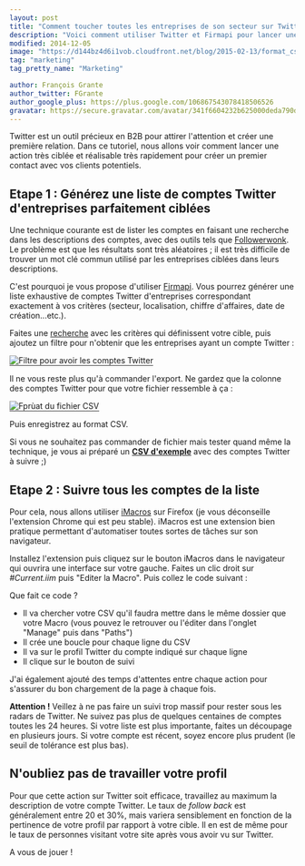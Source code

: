 ```yaml
---
layout: post
title: "Comment toucher toutes les entreprises de son secteur sur Twitter en 10 minutes"
description: "Voici comment utiliser Twitter et Firmapi pour lancer une action ciblée auprès de clients potentiels en quelques minutes."
modified: 2014-12-05
image: "https://d144bz4d6i1vob.cloudfront.net/blog/2015-02-13/format_csv_comptes_twitter.png"
tag: "marketing"
tag_pretty_name: "Marketing"

author: François Grante
author_twitter: FGrante
author_google_plus: https://plus.google.com/106867543078418506526
gravatar: https://secure.gravatar.com/avatar/341f6604232b625000deda790d8d39cd?d=mm&s=30&r=G
---
```


Twitter est un outil précieux en B2B pour attirer l'attention et créer une première relation. Dans ce tutoriel, nous allons voir comment lancer une action très ciblée et réalisable très rapidement pour créer un premier contact avec vos clients potentiels.

## Etape 1 : Générez une liste de comptes Twitter d'entreprises parfaitement ciblées

Une technique courante est de lister les comptes en faisant une recherche dans les descriptions des comptes, avec des outils tels que <a href="https://followerwonk.com/" target="_blank">Followerwonk</a>. Le problème est que les résultats sont très aléatoires ; il est très difficile de trouver un mot clé commun utilisé par les entreprises ciblées dans leurs descriptions.

C'est pourquoi je vous propose d'utiliser <a href="https://firmapi.com">Firmapi</a>. Vous pourrez générer une liste exhaustive de comptes Twitter d'entreprises correspondant exactement à vos critères (secteur, localisation, chiffre d'affaires, date de création...etc.).

Faites une <a href="https://firmapi.com/advanced_search">recherche</a> avec les critères qui définissent votre cible, puis ajoutez un filtre pour n'obtenir que les entreprises ayant un compte Twitter :

<img alt="Filtre pour avoir les comptes Twitter" src="https://d144bz4d6i1vob.cloudfront.net/blog/2015-02-13/twitter_filter.gif" style="border-bottom: 1px solid #333;" class="img-responsive">

Il ne vous reste plus qu'à commander l'export. Ne gardez que la colonne des comptes Twitter pour que votre fichier ressemble à ça :

<img alt="Fprùat du fichier CSV" src="https://d144bz4d6i1vob.cloudfront.net/blog/2015-02-13/format_csv_comptes_twitter.png" style="border-bottom: 1px solid #333;" class="img-responsive">

Puis enregistrez au format CSV.

Si vous ne souhaitez pas commander de fichier mais tester quand même la technique, je vous ai préparé un <a href="https://d144bz4d6i1vob.cloudfront.net/blog/2015-02-13/tofollow.csv">**CSV d'exemple**</a> avec des comptes Twitter à suivre ;)

## Etape 2 : Suivre tous les comptes de la liste

Pour cela, nous allons utiliser <a href="https://addons.mozilla.org/fr/firefox/addon/imacros-for-firefox/" target="_blank">iMacros</a> sur Firefox (je vous déconseille l'extension Chrome qui est peu stable). iMacros est une extension bien pratique permettant d'automatiser toutes sortes de tâches sur son navigateur.

Installez l'extension puis cliquez sur le bouton iMacros dans le navigateur qui ouvrira une interface sur votre gauche. Faites un clic droit sur *#Current.iim* puis "Editer la Macro". Puis collez le code suivant :

<script src="https://gist.github.com/FGrante/f7b906353940677bf88d.js"></script>

Que fait ce code ?

* Il va chercher votre CSV qu'il faudra mettre dans le même dossier que votre Macro (vous pouvez le retrouver ou l'éditer dans l'onglet "Manage" puis dans "Paths")
* Il crée une boucle pour chaque ligne du CSV
* Il va sur le profil Twitter du compte indiqué sur chaque ligne
* Il clique sur le bouton de suivi

J'ai également ajouté des temps d'attentes entre chaque action pour s'assurer du bon chargement de la page à chaque fois.

**Attention !**
Veillez à ne pas faire un suivi trop massif pour rester sous les radars de Twitter. Ne suivez pas plus de quelques centaines de comptes toutes les 24 heures. Si votre liste est plus importante, faites un découpage en plusieurs jours. Si votre compte est récent, soyez encore plus prudent (le seuil de tolérance est plus bas).

## N'oubliez pas de travailler votre profil

Pour que cette action sur Twitter soit efficace, travaillez au maximum la description de votre compte Twitter. Le taux de *follow back* est généralement entre 20 et 30%, mais variera sensiblement en fonction de la pertinence de votre profil par rapport à votre cible. Il en est de même pour le taux de personnes visitant votre site après vous avoir vu sur Twitter.

A vous de jouer !